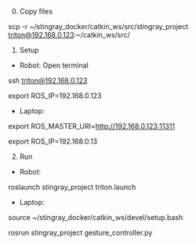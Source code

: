 

0. Copy files

scp -r ~/stingray_docker/catkin_ws/src/stingray_project triton@192.168.0.123:~/catkin_ws/src/

1. Setup

- Robot: Open terminal

ssh triton@192.168.0.123

export ROS_IP=192.168.0.123

- Laptop:

export ROS_MASTER_URI=http://192.168.0.123:11311

export ROS_IP=192.168.0.13

2. Run
- Robot:
  
roslaunch stingray_project triton.launch

- Laptop:
  
source ~/stingray_docker/catkin_ws/devel/setup.bash

rosrun stingray_project gesture_controller.py
